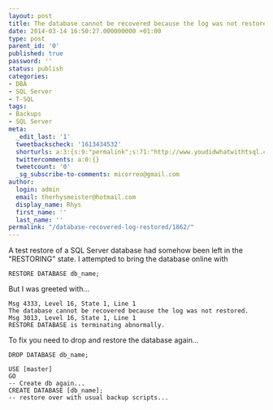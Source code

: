 ```yaml
---
layout: post
title: The database cannot be recovered because the log was not restored
date: 2014-03-14 16:50:27.000000000 +01:00
type: post
parent_id: '0'
published: true
password: ''
status: publish
categories:
- DBA
- SQL Server
- T-SQL
tags:
- Backups
- SQL Server
meta:
  _edit_last: '1'
  tweetbackscheck: '1613434532'
  shorturls: a:3:{s:9:"permalink";s:71:"http://www.youdidwhatwithtsql.com/database-recovered-log-restored/1862/";s:7:"tinyurl";s:26:"http://tinyurl.com/njf4ezv";s:4:"isgd";s:19:"http://is.gd/Io3Toh";}
  twittercomments: a:0:{}
  tweetcount: '0'
  _sg_subscribe-to-comments: micorreo@gmail.com
author:
  login: admin
  email: therhysmeister@hotmail.com
  display_name: Rhys
  first_name: ''
  last_name: ''
permalink: "/database-recovered-log-restored/1862/"
---
```

A test restore of a SQL Server database had somehow been left in the "RESTORING" state. I attempted to bring the database online with

```
RESTORE DATABASE db_name;
```

But I was greeted with...

```
Msg 4333, Level 16, State 1, Line 1
The database cannot be recovered because the log was not restored.
Msg 3013, Level 16, State 1, Line 1
RESTORE DATABASE is terminating abnormally.
```

To fix you need to drop and restore the database again...

```
DROP DATABASE db_name;

USE [master]
GO
-- Create db again...
CREATE DATABASE [db_name];
-- restore over with usual backup scripts...
```
